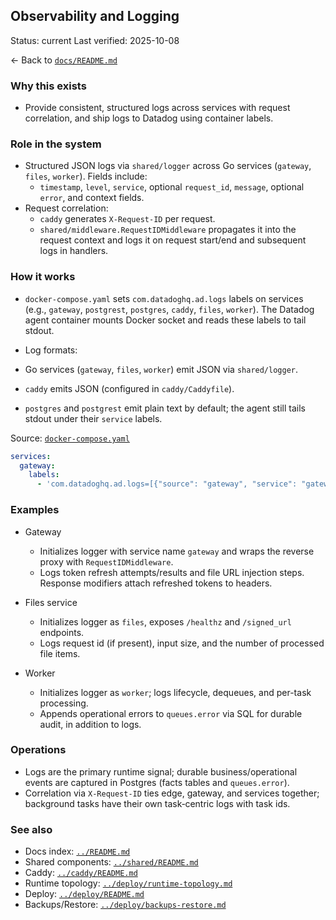 ## Observability and Logging

Status: current
Last verified: 2025-10-08

← Back to [`docs/README.md`](../README.md)

### Why this exists

- Provide consistent, structured logs across services with request correlation, and ship logs to Datadog using container labels.

### Role in the system

- Structured JSON logs via `shared/logger` across Go services (`gateway`, `files`, `worker`). Fields include:
  - `timestamp`, `level`, `service`, optional `request_id`, `message`, optional `error`, and context fields.
- Request correlation:
  - `caddy` generates `X-Request-ID` per request.
  - `shared/middleware.RequestIDMiddleware` propagates it into the request context and logs it on request start/end and subsequent logs in handlers.

### How it works

- `docker-compose.yaml` sets `com.datadoghq.ad.logs` labels on services (e.g., `gateway`, `postgrest`, `postgres`, `caddy`, `files`, `worker`). The Datadog agent container mounts Docker socket and reads these labels to tail stdout.
- Log formats:

- Go services (`gateway`, `files`, `worker`) emit JSON via `shared/logger`.
- `caddy` emits JSON (configured in `caddy/Caddyfile`).
- `postgres` and `postgrest` emit plain text by default; the agent still tails stdout under their `service` labels.

Source: [`docker-compose.yaml`](../../docker-compose.yaml)

```yaml
services:
  gateway:
    labels:
      - 'com.datadoghq.ad.logs=[{"source": "gateway", "service": "gateway"}]'
```

### Examples

- Gateway

  - Initializes logger with service name `gateway` and wraps the reverse proxy with `RequestIDMiddleware`.
  - Logs token refresh attempts/results and file URL injection steps. Response modifiers attach refreshed tokens to headers.

- Files service

  - Initializes logger as `files`, exposes `/healthz` and `/signed_url` endpoints.
  - Logs request id (if present), input size, and the number of processed file items.

- Worker
  - Initializes logger as `worker`; logs lifecycle, dequeues, and per-task processing.
  - Appends operational errors to `queues.error` via SQL for durable audit, in addition to logs.

### Operations

- Logs are the primary runtime signal; durable business/operational events are captured in Postgres (facts tables and `queues.error`).
- Correlation via `X-Request-ID` ties edge, gateway, and services together; background tasks have their own task‐centric logs with task ids.

### See also

- Docs index: [`../README.md`](../README.md)
- Shared components: [`../shared/README.md`](../shared/README.md)
- Caddy: [`../caddy/README.md`](../caddy/README.md)
- Runtime topology: [`../deploy/runtime-topology.md`](../deploy/runtime-topology.md)
- Deploy: [`../deploy/README.md`](../deploy/README.md)
- Backups/Restore: [`../deploy/backups-restore.md`](../deploy/backups-restore.md)
